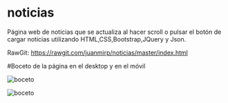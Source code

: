 # noticias

Página web de noticias que se actualiza al hacer scroll o pulsar el botón de cargar noticias utilizando HTML,CSS,Bootstrap,JQuery y Json.

RawGit:
https://rawgit.com/juanmirp/noticias/master/index.html

#Boceto de la página en el desktop y en el móvil

![boceto](https://rawgit.com/juanmirp/noticias/master/doc/IMG_20170606_182711.jpg)

![boceto](https://rawgit.com/juanmirp/noticias/master/doc/IMG_20170606_182721.jpg)
